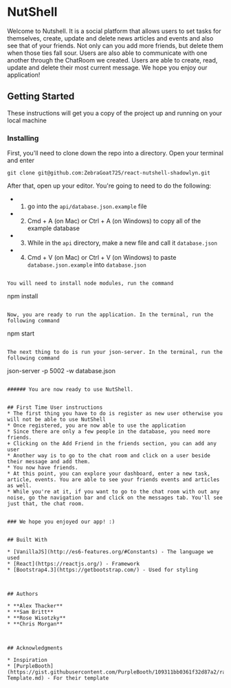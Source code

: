 # NutShell

Welcome to Nutshell. It is a social platform that allows users to set tasks for themselves, create, update and delete news articles and events and also see that of your friends. Not only can you add more friends, but delete them when those ties fall sour. Users are also able to communicate with one another through the ChatRoom we created. Users are able to create, read, update and delete their most current message. We hope you enjoy our application!

## Getting Started

These instructions will get you a copy of the project up and running on your local machine

### Installing

First, you'll need to clone down the repo into a directory. Open your terminal and enter

```
git clone git@github.com:ZebraGoat725/react-nutshell-shadowlyn.git
```

After that, open up your editor. You're going to need to do the following:
+ 1. go into the `api/database.json.example` file  
+ 2. Cmd + A (on Mac) or Ctrl + A (on Windows) to copy all of the example database
+ 3. While in the `api` directory, make a new file and call it `database.json`
+ 4. Cmd + V (on Mac) or Ctrl + V (on Windows) to paste `database.json.example` into `database.json`

```

You will need to install node modules, run the command

```
npm install
```

Now, you are ready to run the application. In the terminal, run the following command

```
npm start
```

The next thing to do is run your json-server. In the terminal, run the following command
```
json-server -p 5002 -w database.json
```

###### You are now ready to use NutShell. 


## First Time User instructions
* The first thing you have to do is register as new user otherwise you will not be able to use NutShell
* Once registered, you are now able to use the application
* Since there are only a few people in the database, you need more friends.
+ Clicking on the Add Friend in the friends section, you can add any user
* Another way is to go to the chat room and click on a user beside their message and add them. 
* You now have friends. 
* At this point, you can explore your dashboard, enter a new task, article, events. You are able to see your friends events and articles as well. 
* While you're at it, if you want to go to the chat room with out any noise, go the navigation bar and click on the messages tab. You'll see just that, the chat room. 


### We hope you enjoyed our app! :)


## Built With

* [VanillaJS](http://es6-features.org/#Constants) - The language we used
* [React](https://reactjs.org/) - Framework 
* [Bootstrap4.3](https://getbootstrap.com/) - Used for styling



## Authors

* **Alex Thacker** 
* **Sam Britt** 
* **Rose Wisotzky** 
* **Chris Morgan** 



## Acknowledgments

* Inspiration
* [PurpleBooth](https://gist.githubusercontent.com/PurpleBooth/109311bb0361f32d87a2/raw/8254b53ab8dcb18afc64287aaddd9e5b6059f880/README-Template.md) - For their template
